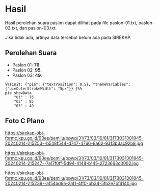 # Hasil

Hasil perolehan suara paslon dapat dilihat pada file paslon-01.txt, paslon-02.txt, dan paslon-03.txt.

Jika tidak ada, artinya data tersebut belum ada pada SIREKAP.

## Perolehan Suara

 * Paslon 01: **76**.
 * Paslon 02: **95**.
 * Paslon 03: **49**.

```mermaid
%%{init: {"pie": {"textPosition": 0.5}, "themeVariables": {"pieOuterStrokeWidth": "5px"}} }%%
pie showData
    "01" : 76
    "02" : 95
    "03" : 49
```
## Foto C Plano

https://sirekap-obj-formc.kpu.go.id/93ee/pemilu/ppwp/31/73/03/10/01/3173031001045-20240214-215253--b548f544-d747-4766-8a62-9313b3ac92b8.jpg

https://sirekap-obj-formc.kpu.go.id/93ee/pemilu/ppwp/31/73/03/10/01/3173031001045-20240214-215247--7a17f0ff-5d94-4148-b145-2723663c0002.jpg

https://sirekap-obj-formc.kpu.go.id/93ee/pemilu/ppwp/31/73/03/10/01/3173031001045-20240214-215239--af54bd9a-2af1-4ff0-bb34-5fb2e7bf4140.jpg
